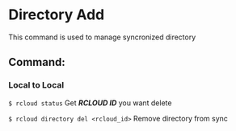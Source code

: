 # Directory Add
This command is used to manage syncronized directory

## Command:

### Local to Local
`$ rcloud status` Get ***RCLOUD ID*** you want delete

`$ rcloud directory del <rcloud_id>` Remove directory from sync